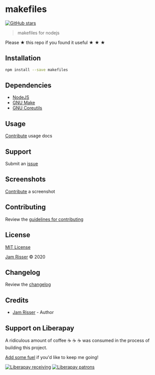 # makefiles

[![GitHub stars](https://img.shields.io/github/stars/codejamninja/makefiles.svg?style=social&label=Stars)](https://github.com/codejamninja/makefiles)

> makefiles for nodejs

Please ★ this repo if you found it useful ★ ★ ★


## Installation

```sh
npm install --save makefiles
```


## Dependencies

* [NodeJS](https://nodejs.org)
* [GNU Make](https://www.gnu.org/software/make)
* [GNU Coreutils](https://www.gnu.org/software/coreutils)


## Usage

[Contribute](https://github.com/codejamninja/makefiles/blob/master/CONTRIBUTING.md) usage docs


## Support

Submit an [issue](https://github.com/codejamninja/makefiles/issues/new)


## Screenshots

[Contribute](https://github.com/codejamninja/makefiles/blob/master/CONTRIBUTING.md) a screenshot


## Contributing

Review the [guidelines for contributing](https://github.com/codejamninja/makefiles/blob/master/CONTRIBUTING.md)


## License

[MIT License](https://github.com/codejamninja/makefiles/blob/master/LICENSE)

[Jam Risser](https://codejam.ninja) © 2020


## Changelog

Review the [changelog](https://github.com/codejamninja/makefiles/blob/master/CHANGELOG.md)


## Credits

* [Jam Risser](https://codejam.ninja) - Author


## Support on Liberapay

A ridiculous amount of coffee ☕ ☕ ☕ was consumed in the process of building this project.

[Add some fuel](https://liberapay.com/codejamninja/donate) if you'd like to keep me going!

[![Liberapay receiving](https://img.shields.io/liberapay/receives/codejamninja.svg?style=flat-square)](https://liberapay.com/codejamninja/donate)
[![Liberapay patrons](https://img.shields.io/liberapay/patrons/codejamninja.svg?style=flat-square)](https://liberapay.com/codejamninja/donate)
